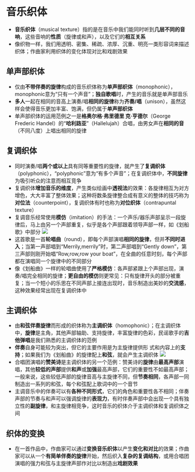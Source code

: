 # 音乐织体
* **音乐织体**（musical texture）指的是在音乐中我们能同时听到**几层不同的音响**，这些音响的**性质**（旋律或和声），以及它们的**相互关系**
* 像织物一样，我们用透明、密集、稀疏、浓厚、沉重、明亮一类形容词来描述织体；作曲家利用织体的变化体现对比和戏剧效果
## 单声部织体
* 仅由**不带伴奏的旋律**构成的音乐织体称为**单声部织体**（monophonic），monophonic意为“只有一个声音”；**独自歌唱**时，产生的音乐就是单声部音乐
* **多人**一起在相同的音高上演奏/唱**相同的旋律**称为**齐奏/唱**（unison），虽然这样会使得音乐更加丰富、饱满，但仍属于**单声部织体**
* 单声部织体的运用范例之一是**格奥尔格·弗里德里
克·亨德尔**（George Frederic Handel）的“**哈利路亚**”（Hallelujah）合唱，由男女声在**相同的音**（不同八度）上唱出相同的旋律
## 复调织体
* 同时演奏/唱**两个或以上**具有同等重要性的旋律，就产生了**复调织体**（polyphonic），“polyphonic”意为“有多个声音”；在复调织体中，**不同旋律**为吸引听众的注意而相互竞争
* 复调织体**增加音乐的维度**，产生类似绘画中**透视法**的效果：各旋律相互为对方增色，大大丰富了整体效果；这种将数条旋律整合成有意义的整体的技巧称为**对位法**（counterpoint），复调织体有时也称为**对位织体**（contrapuntal texture）
* 复调音乐经常使用**模仿**（imitation）的手法：一个声乐/器乐声部呈示一段旋律后，马上由另一个声部重复，似乎是各个声部跟着领导声部一样，如《划船歌》中部分
![](images/划船歌.jpg)
* 这首歌是一首**轮唱曲**（round），即每个声部演唱**相同的旋律**，但并**不同时进入**；当第一声部唱到“Merrily,merrily”时，第二声部唱到“Gently down”，第三声部则刚开始唱“Row,row,row your boat”，在全曲的任意时刻，每个声部都在演唱同一个旋律中的不同部分
* 像《划船曲》一样的轮唱曲使用了**严格模仿**：各声部紧跟上个声部出现，演奏/唱完全相同的旋律；**更自由的模仿**则更常见：只有旋律开头的部分被重复；当一个短小的乐思在不同声部上接连出现时，音乐制造出美妙的**交流感**，这种效果经常出现在复调织体中
## 主调织体
* 由**和弦伴奏旋律**而形成的织体称为**主调织体**（homophonic）；在主调织体中，**旋律**是主角，其他声部轴助、支持旋律，丰富旋律的色彩，民谣歌手的**吉他弹唱**是我们熟悉的主调织体的范例
* **伴奏**自身可能较为突出，但它的主要作用是为主旋律提供形
式和内容上的**支持**；如果我们为《划船曲》的旋律配上**和弦**，就会产生主调织体
![](images/划船曲2.jpg)
* 合唱团演唱的**赞美诗**是主调织体的另一个范例：赞美诗的**旋律**由**最高声部**演唱，其他**较低的声部**提供**和声**或**加强**最高声部，它们的重要性不如最高声部；一般来说，这些较低声部的旋律音高与主旋律不同，但**节奏相同**，各声部一同制造出一系列的和弦，每个和弦配上歌词中的一个音节
* 主调音乐中的伴奏可以有**各种不同形式**，它们的角色和重要性各不相同；伴奏声部的节奏与和声可以强调旋律的**表现力**，有时伴奏声部中会出现一个具有独立性的**副旋律**，和主旋律相竞争，这时音乐的织体介于主调织体和复调织体之间
## 织体的变换
* 在一首作品中，作曲家可以通过**变换音乐织体**以产生**变化和对比**的效果；作曲家可以从一个**有简单伴奏的旋律**开始，然后织入**复杂的复调结构**，或用合唱团演唱的强力和弦与主旋律声部作对比以制造出**戏剧效果**
